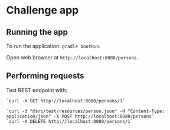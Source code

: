 # Challenge app

## Running the app

To run the application: `gradle bootRun`.

Open web browser at `http://localhost:8080/persons`.

## Performing requests


Test REST endpoint with: 

    `curl -X GET http://localhost:8080/persons/1`
    
    `curl -d "@src/test/resources/person.json" -H "Content-Type: application/json" -X POST http://localhost:8080/persons`
    `curl -X DELETE http://localhost:8080/persons/1`

